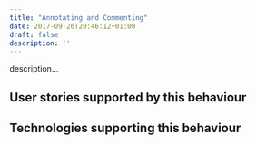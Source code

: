 ```yaml
---
title: "Annotating and Commenting"
date: 2017-09-26T20:46:12+01:00
draft: false
description: ''
---
```


description...

## User stories supported by this behaviour


## Technologies supporting this behaviour

